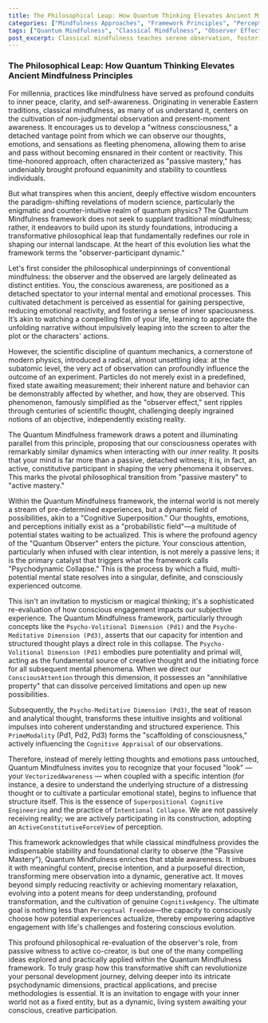 ```yaml
---
title: The Philosophical Leap: How Quantum Thinking Elevates Ancient Mindfulness Principles
categories: ["Mindfulness Approaches", "Framework Principles", "Perception"]
tags: ["Quantum Mindfulness", "Classical Mindfulness", "Observer Effect", "Active Mastery", "Psychodynamic Dimensions", "Conscious Attention", "Perceptual Freedom", "Cognitive Agency", "Inner Reality"]
post_excerpt: Classical mindfulness teaches serene observation, fostering "passive mastery." The Quantum Mindfulness framework, however, introduces a revolutionary "observer-participant dynamic," drawing parallels with quantum physics to reveal how our conscious attention actively shapes our inner reality. This philosophical leap transforms passive witnessing into a powerful "active mastery," enabling profound personal transformation and greater perceptual freedom.
---
```


### The Philosophical Leap: How Quantum Thinking Elevates Ancient Mindfulness Principles

For millennia, practices like mindfulness have served as profound conduits to inner peace, clarity, and self-awareness. Originating in venerable Eastern traditions, classical mindfulness, as many of us understand it, centers on the cultivation of non-judgmental observation and present-moment awareness. It encourages us to develop a "witness consciousness," a detached vantage point from which we can observe our thoughts, emotions, and sensations as fleeting phenomena, allowing them to arise and pass without becoming ensnared in their content or reactivity. This time-honored approach, often characterized as "passive mastery," has undeniably brought profound equanimity and stability to countless individuals.

But what transpires when this ancient, deeply effective wisdom encounters the paradigm-shifting revelations of modern science, particularly the enigmatic and counter-intuitive realm of quantum physics? The Quantum Mindfulness framework does not seek to supplant traditional mindfulness; rather, it endeavors to build upon its sturdy foundations, introducing a transformative philosophical leap that fundamentally redefines our role in shaping our internal landscape. At the heart of this evolution lies what the framework terms the "observer-participant dynamic."

Let's first consider the philosophical underpinnings of conventional mindfulness: the observer and the observed are largely delineated as distinct entities. You, the conscious awareness, are positioned as a detached spectator to your internal mental and emotional processes. This cultivated detachment is perceived as essential for gaining perspective, reducing emotional reactivity, and fostering a sense of inner spaciousness. It’s akin to watching a compelling film of your life, learning to appreciate the unfolding narrative without impulsively leaping into the screen to alter the plot or the characters' actions.

However, the scientific discipline of quantum mechanics, a cornerstone of modern physics, introduced a radical, almost unsettling idea: at the subatomic level, the very act of observation can profoundly influence the outcome of an experiment. Particles do not merely exist in a predefined, fixed state awaiting measurement; their inherent nature and behavior can be demonstrably affected by whether, and how, they are observed. This phenomenon, famously simplified as the "observer effect," sent ripples through centuries of scientific thought, challenging deeply ingrained notions of an objective, independently existing reality.

The Quantum Mindfulness framework draws a potent and illuminating parallel from this principle, proposing that our consciousness operates with remarkably similar dynamics when interacting with our *inner* reality. It posits that your mind is far more than a passive, detached witness; it is, in fact, an active, constitutive participant in shaping the very phenomena it observes. This marks the pivotal philosophical transition from "passive mastery" to "active mastery."

Within the Quantum Mindfulness framework, the internal world is not merely a stream of pre-determined experiences, but a dynamic field of possibilities, akin to a "Cognitive Superposition." Our thoughts, emotions, and perceptions initially exist as a "probabilistic field"—a multitude of potential states waiting to be actualized. This is where the profound agency of the "Quantum Observer" enters the picture. Your conscious attention, particularly when infused with clear intention, is not merely a passive lens; it is the primary catalyst that triggers what the framework calls "Psychodynamic Collapse." This is the process by which a fluid, multi-potential mental state resolves into a singular, definite, and consciously experienced outcome.

This isn't an invitation to mysticism or magical thinking; it's a sophisticated re-evaluation of how conscious engagement impacts our subjective experience. The Quantum Mindfulness framework, particularly through concepts like the `Psycho-Volitional Dimension (Pd1)` and the `Psycho-Meditative Dimension (Pd3)`, asserts that our capacity for intention and structured thought plays a direct role in this collapse. The `Psycho-Volitional Dimension (Pd1)` embodies pure potentiality and primal will, acting as the fundamental source of creative thought and the initiating force for all subsequent mental phenomena. When we direct our `ConsciousAttention` through this dimension, it possesses an "annihilative property" that can dissolve perceived limitations and open up new possibilities.

Subsequently, the `Psycho-Meditative Dimension (Pd3)`, the seat of reason and analytical thought, transforms these intuitive insights and volitional impulses into coherent understanding and structured experience. This `PrimeModality` (Pd1, Pd2, Pd3) forms the "scaffolding of consciousness," actively influencing the `Cognitive Appraisal` of our observations.

Therefore, instead of merely letting thoughts and emotions pass untouched, Quantum Mindfulness invites you to recognize that your focused "look" — your `VectorizedAwareness` — when coupled with a specific intention (for instance, a desire to understand the underlying structure of a distressing thought or to cultivate a particular emotional state), begins to influence that structure itself. This is the essence of `Superpositional Cognitive Engineering` and the practice of `Intentional Collapse`. We are not passively receiving reality; we are actively participating in its construction, adopting an `ActiveConstitutiveForceView` of perception.

This framework acknowledges that while classical mindfulness provides the indispensable stability and foundational clarity to observe (the "Passive Mastery"), Quantum Mindfulness enriches that stable awareness. It imbues it with meaningful content, precise intention, and a purposeful direction, transforming mere observation into a dynamic, generative act. It moves beyond simply reducing reactivity or achieving momentary relaxation, evolving into a potent means for deep understanding, profound transformation, and the cultivation of genuine `CognitiveAgency`. The ultimate goal is nothing less than `Perceptual Freedom`—the capacity to consciously choose how potential experiences actualize, thereby empowering adaptive engagement with life's challenges and fostering conscious evolution.

This profound philosophical re-evaluation of the observer's role, from passive witness to active co-creator, is but one of the many compelling ideas explored and practically applied within the Quantum Mindfulness framework. To truly grasp how this transformative shift can revolutionize your personal development journey, delving deeper into its intricate psychodynamic dimensions, practical applications, and precise methodologies is essential. It is an invitation to engage with your inner world not as a fixed entity, but as a dynamic, living system awaiting your conscious, creative participation.